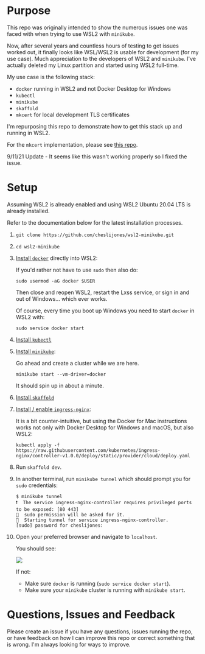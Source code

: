 # Purpose
This repo was originally intended to show the numerous issues one was faced with when trying to use WSL2 with `minikube`.

Now, after several years and countless hours of testing to get issues worked out, it finally looks like WSL/WSL2 is usable for development (for my use case). Much appreciation to the developers of WSL2 and `minikube`. I've actually deleted my Linux partition and started using WSL2 full-time.

My use case is the following stack:
- `docker` running in WSL2 and not Docker Desktop for Windows
- `kubectl`
- `minikube`
- `skaffold`
- `mkcert` for local development TLS certificates

I'm repurposing this repo to demonstrate how to get this stack up and running in WSL2.

For the `mkcert` implementation, please see [this repo](https://github.com/cheslijones/tls-minikube).

9/11/21 Update - It seems like this wasn't working properly so I fixed the issue.

# Setup

Assuming WSL2 is already enabled and using WSL2 Ubuntu 20.04 LTS is already installed.

Refer to the documentation below for the latest installation processes.

1. `git clone https://github.com/cheslijones/wsl2-minikube.git`

2. `cd wsl2-minikube`

3. [Install `docker`](https://docs.docker.com/engine/install/ubuntu/) directly into WSL2:

   If you'd rather not have to use `sudo` then also do:
   ```
   sudo usermod -aG docker $USER
   ```
   Then close and reopen WSL2, restart the Lxss service, or sign in and out of Windows... which ever works. 
   
   Of course, every time you boot up Windows you need to start `docker` in WSL2 with:
   ```
   sudo service docker start
   ```

4. [Install `kubectl`](https://kubernetes.io/docs/tasks/tools/install-kubectl/)


5. [Install `minikube`](https://kubernetes.io/docs/tasks/tools/install-minikube/):
    
    Go ahead and create a cluster while we are here. 
    ```
    minikube start --vm-driver=docker
    ```
    It should spin up in about a minute. 

6. [Install `skaffold`](https://skaffold.dev/docs/install/)

7. [Install / enable `ingress-nginx`](https://kubernetes.github.io/ingress-nginx/deploy/):

    It is a bit counter-intuitive, but using the Docker for Mac instructions works not only with Docker Desktop for Windows and macOS, but also WSL2:
    ```    
    kubectl apply -f https://raw.githubusercontent.com/kubernetes/ingress-nginx/controller-v1.0.0/deploy/static/provider/cloud/deploy.yaml
    ```

8. Run `skaffold dev`.
9. In another terminal, run `minikube tunnel` which should prompt you for `sudo` credentials:

    ```
    $ minikube tunnel
    ❗  The service ingress-nginx-controller requires privileged ports to be exposed: [80 443]
    🔑  sudo permission will be asked for it.
    🏃  Starting tunnel for service ingress-nginx-controller.
    [sudo] password for cheslijones: 
    ```

10. Open your preferred browser and navigate to `localhost`. 

    You should see:

    [<img src="https://assets.digitalocean.com/articles/66983/React_template_project.png">](https://assets.digitalocean.com/articles/66983/React_template_project.png)

    If not:

    - Make sure `docker` is running (`sudo service docker start`).
    - Make sure your `minikube` cluster is running with `minikube start`.


# Questions, Issues and Feedback
Please create an issue if you have any questions, issues running the repo, or have feedback on how I can improve this repo or correct something that is wrong. I'm always looking for ways to improve.
